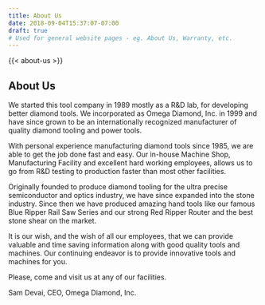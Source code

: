```yaml
---
title: About Us
date: 2018-09-04T15:37:07-07:00
draft: true
# Used for general website pages - eg. About Us, Warranty, etc.
---
```


{{< about-us >}}

## About Us

We started this tool company in 1989 mostly as a R&D lab, for developing better diamond tools.
We incorporated as Omega Diamond, Inc. in 1999 and have since grown to be an internationally recognized manufacturer of quality diamond tooling and power tools.

With personal experience manufacturing diamond tools since 1985, we are able to get the job done fast and easy. Our in-house Machine Shop, Manufacturing Facility and excellent hard working employees, allows us to go from R&D testing to production faster than most other facilities.

Originally founded to produce diamond tooling for the ultra precise semiconductor and optics industry, we have since expanded into the stone industry. Since then we have produced amazing hand tools like our famous Blue Ripper Rail Saw Series and our strong Red Ripper Router and the best stone shear on the market.

It is our wish, and the wish of all our employees, that we can provide valuable and time saving information along with good quality tools and machines. Our continuing endeavor is to provide innovative tools and machines for you.

Please, come and visit us at any of our facilities.

Sam Devai,
CEO, Omega Diamond, Inc. 